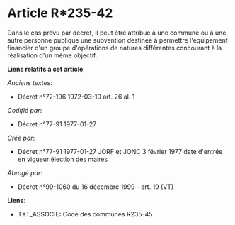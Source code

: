 # Article R*235-42

Dans le cas prévu par décret, il peut être attribué à une commune ou à une autre personne publique une subvention destinée à
permettre l'équipement financier d'un groupe d'opérations de natures différentes concourant à la réalisation d'un même
objectif.

**Liens relatifs à cet article**

_Anciens textes_:

  - Décret n°72-196 1972-03-10 art. 26 al. 1

_Codifié par_:

  - Décret n°77-91 1977-01-27

_Créé par_:

  - Décret n°77-91 1977-01-27 JORF et JONC 3 février 1977 date d'entrée en vigueur élection des maires

_Abrogé par_:

  - Décret n°99-1060 du 16 décembre 1999 - art. 19 (VT)

**Liens**:

  - TXT_ASSOCIE: Code des communes R235-45
